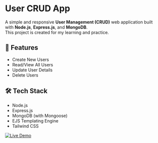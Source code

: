 # User CRUD App

A simple and responsive **User Management (CRUD)** web application built with **Node.js**, **Express.js**, and **MongoDB**.  
This project is created for my learning and practice.

## 🚀 Features

- Create New Users
- Read/View All Users
- Update User Details
- Delete Users

## 🛠️ Tech Stack

- Node.js
- Express.js
- MongoDB (with Mongoose)
- EJS Templating Engine
- Tailwind CSS

[![Live Demo](https://img.shields.io/badge/View-Live--App-blue?style=for-the-badge)](https://user-crud-app-z6z2.onrender.com)

